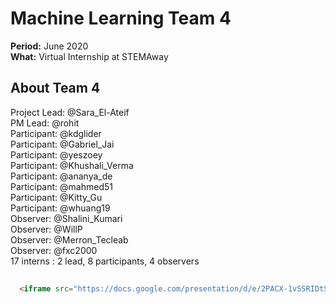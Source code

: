 # Machine Learning Team 4

**Period:** June 2020  
**What:** Virtual Internship at STEMAway  

## About Team 4

Project Lead: @Sara_El-Ateif  
PM Lead: @rohit  
Participant: @kdglider  
Participant: @Gabriel_Jai  
Participant: @yeszoey  
Participant: @Khushali_Verma  
Participant: @ananya_de  
Participant: @mahmed51  
Participant: @Kitty_Gu  
Participant: @whuang19  
Observer: @Shalini_Kumari  
Observer: @WillP  
Observer: @Merron_Tecleab  
Observer: @fxc2000  
17 interns : 2 lead, 8 participants, 4 observers  

```html
  
  <iframe src="https://docs.google.com/presentation/d/e/2PACX-1vSSRIDtSxGE07nxJJLH33Szh7OX-O9BlslDKgXhzHQmGxU2K2y6JX9XrIhh-EWmZq99_srxhNKqR3UH/embed?start=false&loop=false&delayms=3000" frameborder="0" width="960" height="569" allowfullscreen="true" mozallowfullscreen="true" webkitallowfullscreen="true"></iframe>

```
